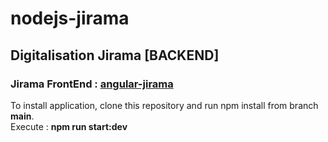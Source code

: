 # nodejs-jirama
## Digitalisation Jirama **[BACKEND]**

### Jirama FrontEnd : [angular-jirama](https://github.com/MN-Sandratra/angular-jirama)

To install application, clone this repository and run npm install from branch **main**. <br /> 
Execute : **npm run start:dev**
